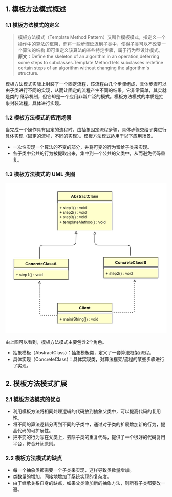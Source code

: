 ## 1. 模板方法模式概述
### 1.1 模板方法模式的定义
> 模板方法模式（Template Method Pattern）又叫作模板模式，指定义一个操作中的算法的框架，而将一些步骤延迟到子类中，使得子类可以不改变一个算法的结构
> 即可重定义该算法的某些特定步骤，属于行为型设计模式。
> <br>
> **原文**：Define the skeleton of an algorithm in an operation,deferring some steps to subclasses.Template Method lets subclasses
> redefine certain steps of an algorithm without changing the algorithm's structure.

模板方法模式实际上封装了一个固定流程，该流程由几个步骤组成，具体步骤可以由子类进行不同的实现，从而让固定的流程产生不同的结果。它非常简单，其实就是类的
继承机制，但它却是一个应用非常广泛的模式。模板方法模式的本质是抽象封装流程，具体进行实现。

### 1.2 模板方法模式的应用场景
当完成一个操作具有固定的流程时，由抽象固定流程步骤，具体步骤交给子类进行具体实现（固定的流程，不同的实现）。模板方法模式适用于以下应用场景。
*   一次性实现一个算法的不变的部分，并将可变的行为留给子类来实现。
*   各子类中公共的行为被提取出来，集中到一个公共的父类中，从而避免代码重复。

### 1.3 模板方法模式的 UML 类图
![图片](模板方法模式01.png)

由上图可以看到，模板方法模式主要包含2个角色。
*   抽象模板（AbstractClass）：抽象模板类，定义了一套算法框架/流程。
*   具体实现（ConcreteClass）：具体实现类，对算法框架/流程的某些步骤进行了实现。

## 2. 模板方法模式扩展
### 2.1 模板方法模式的优点
*   利用模板方法将相同处理逻辑的代码放到抽象父类中，可以提高代码的复用性。
*   将不同的算法逻辑分离到不同的子类中，通过对子类的扩展增加新的行为，提高代码的可扩展性。
*   把不变的行为写在父类上，去除子类的重复代码，提供了一个很好的代码复用平台，符合开闭原则。

### 2.2 模板方法模式的缺点
*   每一个抽象类都需要一个子类来实现，这样导致类数量增加。
*   类数量的增加，间接地增加了系统实现的复杂度。
*   由于继承关系自身的缺点，如果父类添加新的抽象方法，则所有子类都要改一遍。